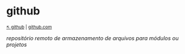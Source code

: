 # github

<sub>[:arrow_upper_left: github](readme.md) \| [github.com](https://github.com/) <sub>

*repositório remoto de armazenamento de arquivos para módulos ou projetos*